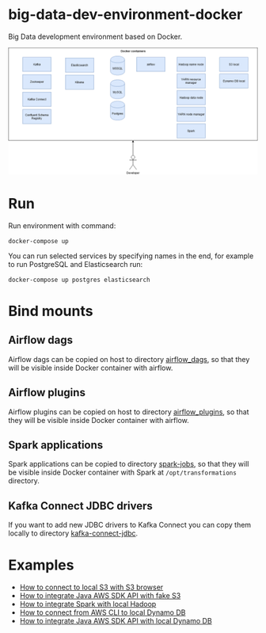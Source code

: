 # big-data-dev-environment-docker
Big Data development environment based on Docker.

![](images/environment_diagram.png)

# Run

Run environment with command:

    docker-compose up
    
You can run selected services by specifying names in the end, for example to run PostgreSQL and Elasticsearch run:

    docker-compose up postgres elasticsearch 
    
# Bind mounts

## Airflow dags

Airflow dags can be copied on host to directory [airflow_dags](/airflow_dags), so that they will be visible inside Docker container with airflow. 

## Airflow plugins

Airflow plugins can be copied on host to directory [airflow_plugins](/airflow_plugins), so that they will be visible inside Docker container with airflow. 

## Spark applications

Spark applications can be copied to directory [spark-jobs](/spark-jobs), so that they will be visible inside Docker container with Spark at `/opt/transformations` directory.

## Kafka Connect JDBC drivers

If you want to add new JDBC drivers to Kafka Connect you can copy them locally to directory [kafka-connect-jdbc](/kafka-connect-jdbc).

# Examples

- [How to connect to local S3 with S3 browser](/examples/example-s3-browser)
- [How to integrate Java AWS SDK API with fake S3](/examples/example-java-s3-local)
- [How to integrate Spark with local Hadoop](/examples/example-spark-hdfs)
- [How to connect from AWS CLI to local Dynamo DB](/examples/example-dynamodb-with-awscli)
- [How to integrate Java AWS SDK API with local Dynamo DB](/examples/example-java-dynamodb-local)